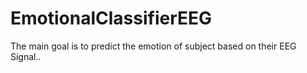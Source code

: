 # EmotionalClassifierEEG
The main goal is to predict the emotion of subject based on their EEG Signal..

 
 
